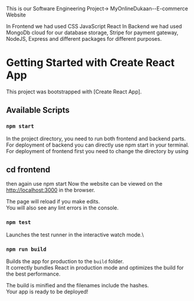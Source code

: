 This is our Software Engineering Project-> MyOnlineDukaan--E-commerce Website

In Frontend we had used CSS JavaScript React
In Backend we had used MongoDb cloud for our database storage, Stripe for payment gateway, NodeJS, Express and different packages for different purposes.
# Getting Started with Create React App

This project was bootstrapped with [Create React App].

## Available Scripts

### `npm start`
In the project directory, you need to run both frontend and backend parts.
For deployment of backend you can directly use npm start in your terminal.
For deployment of frontend first you need to change the directory by using 
## cd frontend

then again use npm start
Now the website can be viewed on the [http://localhost:3000](http://localhost:3000) in the browser.

The page will reload if you make edits.\
You will also see any lint errors in the console.

### `npm test`

Launches the test runner in the interactive watch mode.\
### `npm run build`

Builds the app for production to the `build` folder.\
It correctly bundles React in production mode and optimizes the build for the best performance.

The build is minified and the filenames include the hashes.\
Your app is ready to be deployed!
